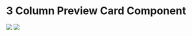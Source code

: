 # **3 Column Preview Card Component**

<a href="https://fem-3column-preview-card-component-ag.netlify.app/" alt="View live implementation">
<img src="https://img.shields.io/badge/View_Live_Implementation-seagreen?style=for-the-badge"></a>

<a href="/newbie/stats-preview-card-component" alt="Frontend Mentor Challenge">
<img src="https://img.shields.io/badge/Frontend_Mentor_Challenge-dodgerblue?style=for-the-badge" /></a>